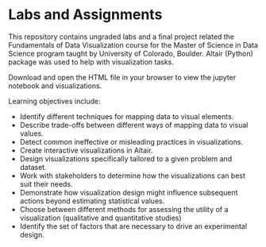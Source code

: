 # Labs and Assignments
This repository contains ungraded labs and a final project related the Fundamentals of Data Visualization course for the Master of Science in Data Science program taught by University of Colorado, Boulder. Altair (Python) package was used to help with visualization tasks.

Download and open the HTML file in your browser to view the jupyter notebook and visualizations.

Learning objectives include:
- Identify different techniques for mapping data to visual elements.
- Describe trade-offs between different ways of mapping data to visual values.
- Detect common ineffective or misleading practices in visualizations.
- Create interactive visualizations in Altair.
- Design visualizations specifically tailored to a given problem and dataset.
- Work with stakeholders to determine how the visualizations can best suit their needs.
- Demonstrate how visualization design might influence subsequent actions beyond estimating statistical values.
- Choose between different methods for assessing the utility of a visualization (qualitative and quantitative studies)
- Identify the set of factors that are necessary to drive an experimental design.